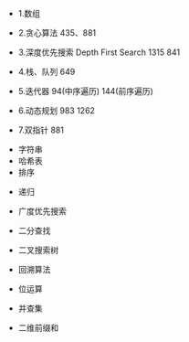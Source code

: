 - 1.数组

- 2.贪心算法
  435、881

- 3.深度优先搜索 Depth First Search
  1315 841

- 4.栈、队列
  649

- 5.迭代器
  94(中序遍历) 144(前序遍历)

- 6.动态规划
  983 1262

- 7.双指针
  881

* 字符串
* 哈希表
* 排序

- 递归

- 广度优先搜索

* 二分查找

* 二叉搜索树

- 回溯算法

- 位运算

* 并查集

- 二维前缀和
